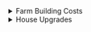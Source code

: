 <details><summary>Farm Building Costs</summary>
<p>
  
  | Building | Cost | Material 1 | Material 2 | Material 3 |
  | --- |:---:| --- | --- | --- |
  | Barn | 6,000g | 350 wood | 150 stone |  
  | Big Barn | 12,000g | 450 wood | 200 stone |  
  | Delux Barn | 25,000g | 550 wood | 300 stone |  
  | Coop | 4,000g | 300 wood | 100 stone |  
  | Big Coop | 10,000g | 400 wood | 150 stone |  
  | Deluxe Coop | 20,000g | 500 wood | 200 stone |  
  | Fish Pond | 5,000g | 200 stone | 5 seaweed | 5 green algae |  
  | Shed | 15,000g | 300 wood |  
  | Big Shed | 20,000g | 550 wood | 300 stone |  
  | Slime Hutch | 10,000g | 500 stone | 10 refined quartz | 1 iridium bar |  
  | Stable | 10,000g | 100 hardwood | 5 iron bar | 
  
</p>
</details>

<details><summary>House Upgrades</summary>
<p>
  
  | Building | Cost | Material 1 | Material 2 |
  | --- |:---:| --- | --- |
  | Upgrade 1 | 10,000g | 450 wood |  
  | Upgrade 2 | 50,000g | 150 hardwood |  
  | Upgrade 3 | 100,000g |  
  
</p>
</details>


